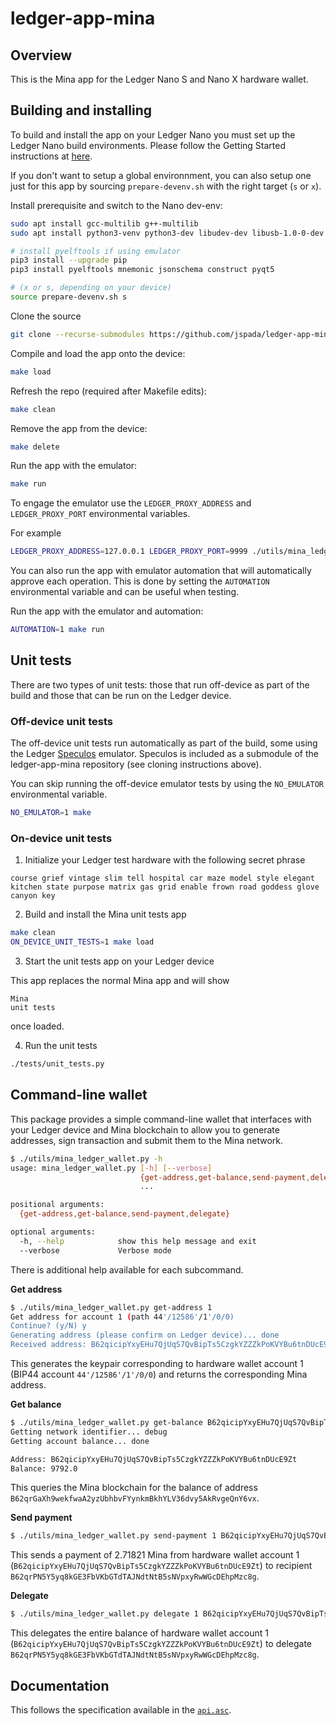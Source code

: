 # ledger-app-mina

## Overview
This is the Mina app for the Ledger Nano S and Nano X hardware wallet.

## Building and installing
To build and install the app on your Ledger Nano you must set up the Ledger Nano build environments. Please follow the Getting Started instructions at [here](https://ledger.readthedocs.io/en/latest/userspace/getting_started.html).

If you don't want to setup a global environnment, you can also setup one just for this app by sourcing `prepare-devenv.sh` with the right target (`s` or `x`).

Install prerequisite and switch to the Nano dev-env:
```bash
sudo apt install gcc-multilib g++-multilib
sudo apt install python3-venv python3-dev libudev-dev libusb-1.0-0-dev

# install pyelftools if using emulator
pip3 install --upgrade pip
pip3 install pyelftools mnemonic jsonschema construct pyqt5

# (x or s, depending on your device)
source prepare-devenv.sh s
```

Clone the source
```bash
git clone --recurse-submodules https://github.com/jspada/ledger-app-mina.git
```

Compile and load the app onto the device:
```bash
make load
```

Refresh the repo (required after Makefile edits):
```bash
make clean
```

Remove the app from the device:
```bash
make delete
```

Run the app with the emulator:
```bash
make run
```

To engage the emulator use the `LEDGER_PROXY_ADDRESS` and `LEDGER_PROXY_PORT` environmental variables.

For example

```bash
LEDGER_PROXY_ADDRESS=127.0.0.1 LEDGER_PROXY_PORT=9999 ./utils/mina_ledger_wallet get-address 0
```

You can also run the app with emulator automation that will automatically approve each operation.  This is done by setting the `AUTOMATION` environmental variable and can be useful when testing.

Run the app with the emulator and automation:
```bash
AUTOMATION=1 make run
```

## Unit tests

There are two types of unit tests: those that run off-device as part of the build
and those that can be run on the Ledger device.

### Off-device unit tests

The off-device unit tests run automatically as part of the build, some using the Ledger [Speculos](https://github.com/LedgerHQ/speculos) emulator.  Speculos is included as a submodule of the ledger-app-mina repository (see cloning instructions above).

You can skip running the off-device emulator tests by using the `NO_EMULATOR` environmental variable.

```bash
NO_EMULATOR=1 make
```

### On-device unit tests

1. Initialize your Ledger test hardware with the following secret phrase

```
course grief vintage slim tell hospital car maze model style elegant kitchen state purpose matrix gas grid enable frown road goddess glove canyon key
```

2. Build and install the Mina unit tests app

```bash
make clean
ON_DEVICE_UNIT_TESTS=1 make load
```

3. Start the unit tests app on your Ledger device

This app replaces the normal Mina app and will show

```
Mina
unit tests
```

once loaded.

4. Run the unit tests

```bash
./tests/unit_tests.py
```

## Command-line wallet

This package provides a simple command-line wallet that interfaces
with your Ledger device and Mina blockchain to allow you to generate
addresses, sign transaction and submit them to the Mina network.

```bash
$ ./utils/mina_ledger_wallet.py -h
usage: mina_ledger_wallet.py [-h] [--verbose]
                             {get-address,get-balance,send-payment,delegate}
                             ...

positional arguments:
  {get-address,get-balance,send-payment,delegate}

optional arguments:
  -h, --help            show this help message and exit
  --verbose             Verbose mode
```
There is additional help available for each subcommand.

**Get address**

```bash
$ ./utils/mina_ledger_wallet.py get-address 1
Get address for account 1 (path 44'/12586'/1'/0/0)
Continue? (y/N) y
Generating address (please confirm on Ledger device)... done
Received address: B62qicipYxyEHu7QjUqS7QvBipTs5CzgkYZZZkPoKVYBu6tnDUcE9Zt
```
This generates the keypair corresponding to hardware wallet account 1 (BIP44 account `44'/12586'/1'/0/0`) and returns the corresponding Mina address.

**Get balance**

```bash
$ ./utils/mina_ledger_wallet.py get-balance B62qicipYxyEHu7QjUqS7QvBipTs5CzgkYZZZkPoKVYBu6tnDUcE9Zt
Getting network identifier... debug
Getting account balance... done

Address: B62qicipYxyEHu7QjUqS7QvBipTs5CzgkYZZZkPoKVYBu6tnDUcE9Zt
Balance: 9792.0
```
This queries the Mina blockchain for the balance of address `B62qrGaXh9wekfwaA2yzUbhbvFYynkmBkhYLV36dvy5AkRvgeQnY6vx`.

**Send payment**

```bash
$ ./utils/mina_ledger_wallet.py send-payment 1 B62qicipYxyEHu7QjUqS7QvBipTs5CzgkYZZZkPoKVYBu6tnDUcE9Zt B62qrPN5Y5yq8kGE3FbVKbGTdTAJNdtNtB5sNVpxyRwWGcDEhpMzc8g 2.71821
```

This sends a payment of 2.71821 Mina from hardware wallet account 1 (`B62qicipYxyEHu7QjUqS7QvBipTs5CzgkYZZZkPoKVYBu6tnDUcE9Zt`) to recipient `B62qrPN5Y5yq8kGE3FbVKbGTdTAJNdtNtB5sNVpxyRwWGcDEhpMzc8g`.

**Delegate**

```bash
$ ./utils/mina_ledger_wallet.py delegate 1 B62qicipYxyEHu7QjUqS7QvBipTs5CzgkYZZZkPoKVYBu6tnDUcE9Zt B62qrPN5Y5yq8kGE3FbVKbGTdTAJNdtNtB5sNVpxyRwWGcDEhpMzc8g --memo "Delegation is fun!"
```

This delegates the entire balance of hardware wallet account 1 (`B62qicipYxyEHu7QjUqS7QvBipTs5CzgkYZZZkPoKVYBu6tnDUcE9Zt`) to delegate `B62qrPN5Y5yq8kGE3FbVKbGTdTAJNdtNtB5sNVpxyRwWGcDEhpMzc8g`.

## Documentation
This follows the specification available in the [`api.asc`](https://github.com/LedgerHQ/ledger-app-boilerplate/blob/master/doc/api.asc).
